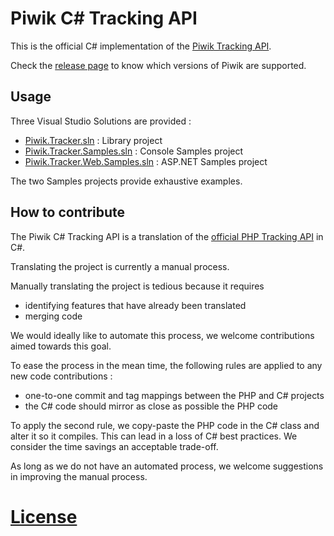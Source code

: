 # Piwik C# Tracking API

This is the official C# implementation of the [Piwik Tracking API](http://piwik.org/docs/tracking-api/).

Check the [release page](releases)
to know which versions of Piwik are supported.

## Usage

Three Visual Studio Solutions are provided : 

* [Piwik.Tracker.sln](Piwik.Tracker.sln) : Library project
* [Piwik.Tracker.Samples.sln](Piwik.Tracker.Samples.sln) : Console Samples project
* [Piwik.Tracker.Web.Samples.sln](Piwik.Tracker.Web.Samples.sln) : ASP.NET Samples project

The two Samples projects provide exhaustive examples.

## How to contribute

The Piwik C# Tracking API is a translation of the [official PHP Tracking API](../piwik/tree/master/libs/PiwikTracker) in C#.

Translating the project is currently a manual process.

Manually translating the project is tedious because it requires

* identifying features that have already been translated
* merging code

We would ideally like to automate this process, we welcome contributions aimed towards this goal.

To ease the process in the mean time, the following rules are applied to any new code contributions :

* one-to-one commit and tag mappings between the PHP and C# projects
* the C# code should mirror as close as possible the PHP code

To apply the second rule, we copy-paste the PHP code in the C# class and alter it so it compiles. This can lead in a loss of C# best practices. We consider the time savings an acceptable trade-off.

As long as we do not have an automated process, we welcome suggestions in improving the manual process.


# [License](LICENSE)